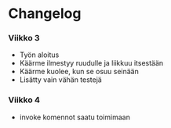 # Changelog
### Viikko 3
- Työn aloitus
- Käärme ilmestyy ruudulle ja liikkuu itsestään
- Käärme kuolee, kun se osuu seinään
- Lisätty vain vähän testejä
### Viikko 4
- invoke komennot saatu toimimaan
